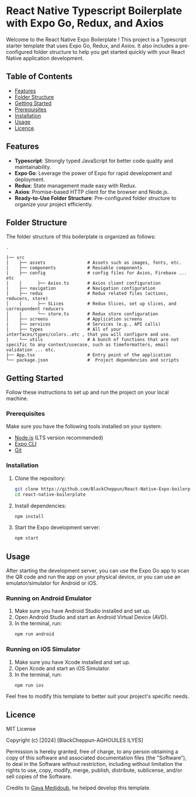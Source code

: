 # React Native Typescript Boilerplate with Expo Go, Redux, and Axios

Welcome to the React Native Expo Boilerplate ! This project is a Typescript starter template that uses Expo Go, Redux, and Axios. It also includes a pre-configured folder structure to help you get started quickly with your React Native application development.

## Table of Contents

- [Features](#features)
- [Folder Structure](#folder-structure)
- [Getting Started](#getting-started)
- [Prerequisites](#prerequisites)
- [Installation](#installation)
- [Usage](#usage)
- [Licence](#licence).

## Features
- **Typescript**: Strongly typed JavaScript for better code quality and maintainability.
- **Expo Go**: Leverage the power of Expo for rapid development and deployment.
- **Redux**: State management made easy with Redux.
- **Axios**: Promise-based HTTP client for the browser and Node.js.
- **Ready-to-Use Folder Structure**: Pre-configured folder structure to organize your project efficiently.

## Folder Structure

The folder structure of this boilerplate is organized as follows:

```
.
          
|── src
|    ├── assets                # Assets such as images, fonts, etc.
|    ├── components            # Reusable components
|    ├── config                # config files for Axios, Firebase ... etc
|    |      ├── Axios.ts       # Axios client configuration        
|    ├── navigation            # Navigation configuration
|    ├── redux                 # Redux related files (actions, reducers, store)
│    |      ├── SLices         # Redux Slices, set up slices, and correspondent reducers
│    |      └── store.ts       # Redux store configuration
|    ├── screens               # Application screens
|    ├── services              # Services (e.g., API calls)
|    ├── types                 # All of your interfaces/types/colors..etc , that you will configure and use.
|    └── utils                 # A bunch of functions that are not specific to any context/usecase, such as timeformatters, email validation ... etc.
├── App.tsx                    # Entry point of the application
└── package.json               #  Project dependencies and scripts
```

## Getting Started

Follow these instructions to set up and run the project on your local machine.

### Prerequisites

Make sure you have the following tools installed on your system:

- [Node.js](https://nodejs.org/) (LTS version recommended)
- [Expo CLI](https://docs.expo.dev/get-started/installation/)
- [Git](https://git-scm.com/)

### Installation

1. Clone the repository:
   ```sh
   git clone https://github.com/BlackCheppun/React-Native-Expo-boilerplate
   cd react-native-boilerplate
   ```

2. Install dependencies:
   ```sh
   npm install
   ```

3. Start the Expo development server:
   ```sh
   npm start
   ```

## Usage

After starting the development server, you can use the Expo Go app to scan the QR code and run the app on your physical device, or you can use an emulator/simulator for Android or iOS.

### Running on Android Emulator

1. Make sure you have Android Studio installed and set up.
2. Open Android Studio and start an Android Virtual Device (AVD).
3. In the terminal, run:
   ```sh
   npm run android
   ```

### Running on iOS Simulator

1. Make sure you have Xcode installed and set up.
2. Open Xcode and start an iOS Simulator.
3. In the terminal, run:
   ```sh
   npm run ios
   ```

Feel free to modify this template to better suit your project's specific needs.

## Licence
MIT License

Copyright (c) [2024] [BlackCheppun-AGHOUILES ILYES]

Permission is hereby granted, free of charge, to any person obtaining a copy
of this software and associated documentation files (the "Software"), to deal
in the Software without restriction, including without limitation the rights
to use, copy, modify, merge, publish, distribute, sublicense, and/or sell
copies of the Software.

Credits to  [Gaya Medjdoub](https://github.com/gayamedj), he helped develop this template.
